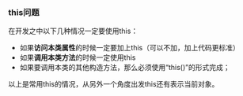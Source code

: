 ### this问题

在开发之中以下几种情况一定要使用this：

- ​	如果**访问本类属性**的时候一定要加上this（可以不加，加上代码更标准）
- 如果**调用本类方法**的时候一定使用this
- 如果要调用本类的其他构造方法，那么必须使用“this()”的形式完成；

以上是常用this的情况，从另外一个角度出发this还有表示当前对象。

